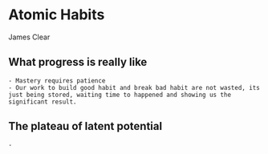 # Atomic Habits
James Clear

## What progress is really like
    - Mastery requires patience
    - Our work to build good habit and break bad habit are not wasted, its just being stored, waiting time to happened and showing us the significant result.

## The plateau of latent potential
    - 
